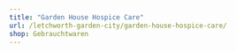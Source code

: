 ```yaml
---
title: "Garden House Hospice Care"
url: /letchworth-garden-city/garden-house-hospice-care/
shop: Gebrauchtwaren
---
```

